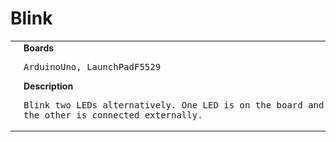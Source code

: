 # Blink
<table><tr>
<td>
<br><img src="Blink-LaunchPadF5529_bb.png" width=320px>
<br><img src="Blink_bb.png" width=320px>
</td>
<td>
<b>Boards</b><p><pre>ArduinoUno, LaunchPadF5529</pre></p>
<b>Description</b><p><pre>Blink two LEDs alternatively. One LED is on the board and
the other is connected externally.
</pre></p>
</td>
</tr></table>

